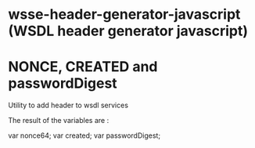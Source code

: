 # wsse-header-generator-javascript (WSDL header generator javascript)  
# NONCE, CREATED and passwordDigest
  
Utility to add header to wsdl services

The result of the variables are :

var nonce64;
var created;
var passwordDigest;
